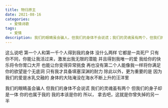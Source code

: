 ```yaml
---
title: 物归原主
date: 2021-08-16
categories:
  - 爱情诗歌
tags:
  - 爱情
description: 我们的眼睛虽会骗人，但我们的身体不会说谎；我们的灵魂虽有两个，但我们的身子却是一体。
---
```


这么说吧
第一个人和第一千个人得到我的身体
没什么两样
它都是一具死尸
只有你不同，你能让我活过来，激发出我无限的潜能
并且得到我唯一的爱
我给你的快乐将令你胃口大开
也能让你变得异常挑食
再也没有第二个人能像我一样将你满足
你的欲望是个无底洞
只有我才具备填塞深渊的耐力
除此以外，更为重要的是
因为我们的爱是水乳交融的
身体的大陆淹没在海水不断上升的汪洋里

我们的眼睛虽会骗人
但我们的身体不会说谎
我们的灵魂虽有两个
但我们的身子却是一体
你的也属于我的
我的本该是你的
所以，
拿去吧，这就是你曾失掉的另一半
